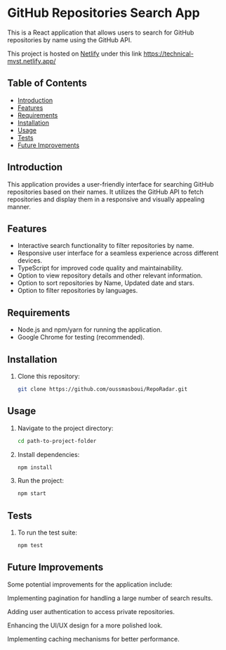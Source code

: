 # GitHub Repositories Search App

This is a React application that allows users to search for GitHub repositories by name using the GitHub API.

This project is hosted on [Netlify](https://www.netlify.com/) under this link https://technical-mvst.netlify.app/

## Table of Contents

- [Introduction](#introduction)
- [Features](#features)
- [Requirements](#requirements)
- [Installation](#installation)
- [Usage](#usage)
- [Tests](#tests)
- [Future Improvements](#future-improvements)

## Introduction

This application provides a user-friendly interface for searching GitHub repositories based on their names. It utilizes the GitHub API to fetch repositories and display them in a responsive and visually appealing manner.

## Features

- Interactive search functionality to filter repositories by name.
- Responsive user interface for a seamless experience across different devices.
- TypeScript for improved code quality and maintainability.
- Option to view repository details and other relevant information.
- Option to sort repositories by Name, Updated date and stars.
- Option to filter repositories by languages.

## Requirements

- Node.js and npm/yarn for running the application.
- Google Chrome for testing (recommended).

## Installation

1. Clone this repository:

   ```bash
   git clone https://github.com/oussmasboui/RepoRadar.git
   
## Usage
   
1. Navigate to the project directory:

   ```bash
   cd path-to-project-folder

2. Install dependencies:

   ```bash
   npm install

3. Run the project:

   ```bash
   npm start

## Tests
   
1. To run the test suite:

   ```bash
   npm test

## Future Improvements

Some potential improvements for the application include:

Implementing pagination for handling a large number of search results.

Adding user authentication to access private repositories.

Enhancing the UI/UX design for a more polished look. 

Implementing caching mechanisms for better performance.